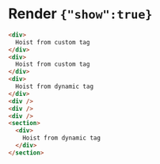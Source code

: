 # Render `{"show":true}`

```html
<div>
  Hoist from custom tag
</div>
<div>
  Hoist from custom tag
</div>
<div>
  Hoist from dynamic tag
</div>
<div />
<div />
<div />
<section>
  <div>
    Hoist from dynamic tag
  </div>
</section>
```
